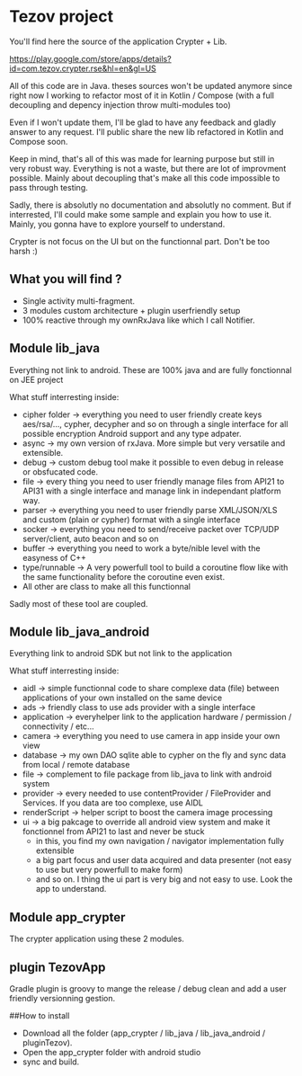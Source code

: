 # Tezov project

You'll find here the source of the application Crypter + Lib.


https://play.google.com/store/apps/details?id=com.tezov.crypter.rse&hl=en&gl=US


All of this code are in Java. theses sources won't be updated anymore since right now I working to refactor most of it in Kotlin / Compose (with a full decoupling and depency injection throw multi-modules too)


Even if I won't update them, I'll be glad to have any feedback and gladly answer to any request. I'll public share the new lib refactored in Kotlin and Compose soon.


Keep in mind, that's all of this was made for learning purpose but still in very robust way. Everything is not a waste, but there are lot of improvment possible. Mainly about decoupling that's make all this code impossible to pass through testing.


Sadly, there is absolutly no documentation and absolutly no comment. But if interrested, I'll could make some sample and explain you how to use it. Mainly, you gonna have to explore yourself to understand.


Crypter is not focus on the UI but on the functionnal part. Don't be too harsh :)


## What you will find ?
- Single activity multi-fragment.
- 3 modules custom architecture + plugin userfriendly setup
- 100% reactive through my ownRxJava like which I call Notifier.


## Module lib_java
Everything not link to android. These are 100% java and are fully fonctionnal on JEE project

What stuff interresting inside:
- cipher folder -> everything you need to user friendly create keys aes/rsa/..., cypher, decypher and so on through a single interface for all possible encryption Android support and any type adpater.
- async -> my own version of rxJava. More simple but very versatile and extensible.
- debug -> custom debug tool make it possible to even debug in release or obsfucated code.
- file -> every thing you need to user friendly manage files from API21 to API31 with a single interface and manage link in independant platform way.
- parser -> everything you need to user friendly parse XML/JSON/XLS and custom (plain or cypher) format with a single interface
- socker -> everything you need to send/receive packet over TCP/UDP server/client, auto beacon and so on
- buffer -> everything you need to work a byte/nible level with the easyness of C++
- type/runnable -> A very powerfull tool to build a coroutine flow like with the same functionality before the coroutine even exist.
- All other are class to make all this functionnal

Sadly most of these tool are coupled.
 
 ## Module lib_java_android
 Everything link to android SDK but not link to the application
 
 What stuff interresting inside:
 - aidl -> simple functionnal code to share complexe data (file) between applications of your own installed on the same device
 - ads -> friendly class to use ads provider with a single interface
 - application -> everyhelper link to the application hardware / permission / connectivity / etc...
 - camera -> everything you need to use camera in app inside your own view
 - database -> my own DAO sqlite able to cypher on the fly and sync data from local / remote database
 - file -> complement to file package from lib_java to link with android system
 - provider -> every needed to use contentProvider / FileProvider and Services. If you data are too complexe, use AIDL
 - renderScript -> helper script to boost the camera image processing
 - ui -> a big pakcage to override all android view system and make it fonctionnel from API21 to last and never be stuck
   - in this, you find my own navigation / navigator implementation fully extensible
   - a big part focus and user data acquired and data presenter (not easy to use but very powerfull to make form)
   - and so on. I thing the ui part is very big and not easy to use. Look the app to understand.
 
  ## Module app_crypter
  The crypter application using these 2 modules.
  
  ## plugin TezovApp
  Gradle plugin is groovy to mange the release / debug clean and add a user friendly versionning gestion.
 
##How to install
- Download all the folder (app_crypter / lib_java / lib_java_android / pluginTezov).
- Open the app_crypter folder with android studio
- sync and build.

